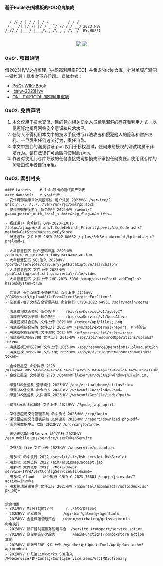 <h4>基于Nuclei扫描模板的POC仓库集成</h4>

```
   __ ___   ___   __          ____ 
  / // / | / / | / /__ ___ __/ / /_
 / _  /| |/ /| |/ / _ `/ // / / __/ 2023.HVV
/_//_/ |___/ |___/\_,_/\_,_/_/\__/  BY.HUFEI
                                   
```

<p align="center">
<a href="https://opensource.org/licenses/MIT"><img src="https://img.shields.io/badge/license-MIT-_red.svg"></a>
<a href="https://github.com/asaotomo/fofamap/issues"><img src="https://img.shields.io/badge/contributions-welcome-brightgreen.svg?style=flat"></a>
</p>

### 0x01. 项目说明
借2023HVV之机梳理【护网高利用率POC】并集成Nuclei仓库，针对单资产漏洞一键检测工具参次不齐问题。
具体参考：
- [PeiQi-WIKI-Book](https://github.com/PeiQi0/PeiQi-WIKI-Book)
- [Ibaiw-2023Hvv](https://github.com/ibaiw/2023Hvv)
- [OA - EXPTOOL 漏洞利用框架](https://github.com/LittleBear4/OA-EXPTOOL)


### 0x02. 免责声明
1. 本文仅用于技术交流，目的是向相关安全人员展示漏洞的存在和利用方式，以便更好地提高网络安全意识和技术水平。
2. 任何人不得利用本文中的技术手段进行非法攻击和侵犯他人的隐私和财产权利。一旦发生任何违法行为，责任自负。
3. 本文中提到的漏洞验证 poc 仅用于授权测试，任何未经授权的测试均属于非法行为。请在法律许可范围内使用此 poc。
4. 作者对使用此仓库导致的任何直接或间接损失不承担任何责任。使用此仓库的风险由使用者自行承担。

### 0x03. 索引相关
```
#### targets    # fofa导出的测试资产列表
#### domestic   # yaml列表
- 安恒明御运维审计风控系统 用户添加 2023HVV /service/?unix:/../../../../var/run/rpc/xmlrpc.sock
- 安恒明御安全网关 命令执行 2023HVV /webui/?g=aaa_portal_auth_local_submit&bkg_flag=0&suffix=

- 畅捷通T+ 命令执行 QVD-2023-13615 /tplus/ajaxpro/Ufida.T.CodeBehind._PriorityLevel,App_Code.ashx?method=GetStoreWarehouseByStore
- 畅捷通T+ 文件上传 CNVD-2022-60632 /tplus/SM/SetupAccount/Upload.aspx?preload=1

- 大华智慧园区 账户密码泄露 2023HVV /admin/user_getUserInfoByUserName.action
- 大华智慧园区 SQL注入 2023HVV /portal/services/carQuery/getFaceCapture/searchJson/
- 大华智慧园区 文件上传 2023HVV /publishing/publishing/material/file/video
- 大华智慧园区 文件上传 CVE-2023-3836 /emap/devicePoint_addImgIco?hasSubsystem=true

- 亿赛通-电子文档安全管理系统 文件上传 2023HVV /CDGServer3/UploadFileFromClientServiceForClient?
- 亿赛通-电子文档安全管理系统 命令执行 CNVD-2022-64951 /solr/admin/cores

- 海康威视综合安防 命令执行 --- /bic/ssoService/v1/applyCT
- 海康威视综合安防 命令执行 --- /bic/ssoService/v1/keepAlive
- 海康威视综合安防 文件上传 2023HVV /center/api/files;.png
- 海康威视综合安防 文件上传 2023HVV /svm/api/external/report  # 待验证
- 海康威视综合安防 文件读取 2023HVV /artemis-portal/artemis/env
- 海康威视IVMS8700 文件上传 2023HVV /eps/api/resourceOperations/upload?token=
- 海康威视IVMS8700 文件上传 2023HVV /eps/resourceOperations/upload.action
- 海康威视IVMS8700 文件下载 2023HVV /eps/api/triggerSnapshot/download?token=

- 金蝶云星空 命令执行 2023 /Kingdee.BOS.ServiceFacade.ServicesStub.DevReportService.GetBusinessObjectData.common.kdsvc
- 金蝶云星空 文件读取 2023 /CommonFileServer/c%3A%2Fwindows%2Fwin.ini

- 绿盟SAS堡垒机 登录绕过 2023HVV /api/virtual/home/status?cat=
- 绿盟SAS堡垒机 命令执行 2023HVV /webconf/Exec/index?cmd=
- 绿盟SAS堡垒机 文件读取 2023HVV /webconf/GetFile/index?path=

- 网神SecGate3600 文件上传 2023HVV /?g=obj_app_upfile

- 深信服应用交付管理系统 命令执行 2023HVV /rep/login
- 深信服应用交付报表系统 文件读取 2023HVV /report/download.php?pdf=
- 深信服数据中心 XXE 2023HVV /src/sangforindex

- 致远致远OA-M1Server 命令执行 2023HVV /esn_mobile_pns/service/userTokenService

- 泛微EOffice 文件上传 2023HVV /webservice/upload.php

- 用友NC 命令执行 2022 /servlet/~ic/bsh.servlet.BshServlet
- 用友NC 文件上传 2022 /aim/equipmap/accept.jsp
- 用友NC 文件读取 2022  /NCFindWeb?service=IPreAlertConfigService&filename=
- 用友NC-Cloud    命令执行 CNVD-C-2023-76801 /uapjs/jsinvoke/?action=invoke
- 用友移动系统管理 文件上传 2023HVV /maportal/appmanager/uploadApk.do?pk_obj=


信息泄露
- 2023HVV MilesightVPN      /../etc/passwd
- 2023HVV 企业微信          /cgi-bin/gateway/agentinfo
- 2023HVV 金盘微信管理平台   /admin/weichatcfg/getsysteminfo
命令执行
- 2023HVV 新开普前置服务管理平台  /service_transport/service.action
- 2023HVV 企望制造ERP系统        /mainFunctions/comboxstore.action
其他
- 2023HVV 明源云ERP 文件上传 /myunke/ApiUpdateTool/ApiUpdate.ashx?apiocode=a
- 2023HVV 广联达Linkworks SQL注入     /Webservice/IM/Config/ConfigService.asmx/GetIMDictionary
```
